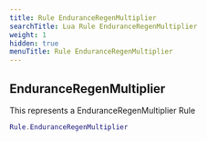 ```yaml
---
title: Rule EnduranceRegenMultiplier
searchTitle: Lua Rule EnduranceRegenMultiplier
weight: 1
hidden: true
menuTitle: Rule EnduranceRegenMultiplier
---
```

## EnduranceRegenMultiplier

This represents a EnduranceRegenMultiplier Rule
```lua
Rule.EnduranceRegenMultiplier
```
